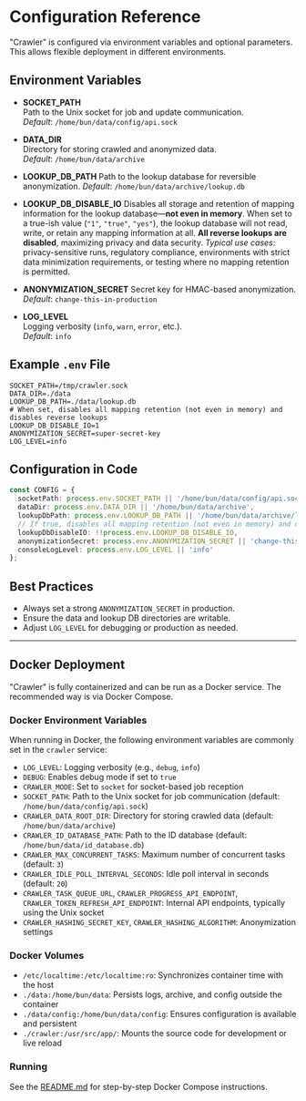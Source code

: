 # Configuration Reference

"Crawler" is configured via environment variables and optional parameters. This allows flexible deployment in different environments.

## Environment Variables

- **SOCKET_PATH**  
  Path to the Unix socket for job and update communication.  
  _Default_: `/home/bun/data/config/api.sock`

- **DATA_DIR**  
  Directory for storing crawled and anonymized data.  
  _Default_: `/home/bun/data/archive`

- **LOOKUP_DB_PATH**
  Path to the lookup database for reversible anonymization.
  _Default_: `/home/bun/data/archive/lookup.db`

- **LOOKUP_DB_DISABLE_IO**
  Disables all storage and retention of mapping information for the lookup database—**not even in memory**.
  When set to a true-ish value (`"1"`, `"true"`, `"yes"`), the lookup database will not read, write, or retain any mapping information at all. **All reverse lookups are disabled**, maximizing privacy and data security.
  _Typical use cases_: privacy-sensitive runs, regulatory compliance, environments with strict data minimization requirements, or testing where no mapping retention is permitted.

- **ANONYMIZATION_SECRET**
  Secret key for HMAC-based anonymization.
  _Default_: `change-this-in-production`

- **LOG_LEVEL**  
  Logging verbosity (`info`, `warn`, `error`, etc.).  
  _Default_: `info`

## Example `.env` File

```env
SOCKET_PATH=/tmp/crawler.sock
DATA_DIR=./data
LOOKUP_DB_PATH=./data/lookup.db
# When set, disables all mapping retention (not even in memory) and disables reverse lookups
LOOKUP_DB_DISABLE_IO=1
ANONYMIZATION_SECRET=super-secret-key
LOG_LEVEL=info
```

## Configuration in Code

```typescript
const CONFIG = {
  socketPath: process.env.SOCKET_PATH || '/home/bun/data/config/api.sock',
  dataDir: process.env.DATA_DIR || '/home/bun/data/archive',
  lookupDbPath: process.env.LOOKUP_DB_PATH || '/home/bun/data/archive/lookup.db',
  // If true, disables all mapping retention (not even in memory) and disables reverse lookups
  lookupDbDisableIO: !!process.env.LOOKUP_DB_DISABLE_IO,
  anonymizationSecret: process.env.ANONYMIZATION_SECRET || 'change-this-in-production',
  consoleLogLevel: process.env.LOG_LEVEL || 'info'
};
```

## Best Practices

- Always set a strong `ANONYMIZATION_SECRET` in production.
- Ensure the data and lookup DB directories are writable.
- Adjust `LOG_LEVEL` for debugging or production as needed.

---

## Docker Deployment

"Crawler" is fully containerized and can be run as a Docker service. The recommended way is via Docker Compose.

### Docker Environment Variables

When running in Docker, the following environment variables are commonly set in the `crawler` service:

- `LOG_LEVEL`: Logging verbosity (e.g., `debug`, `info`)
- `DEBUG`: Enables debug mode if set to `true`
- `CRAWLER_MODE`: Set to `socket` for socket-based job reception
- `SOCKET_PATH`: Path to the Unix socket for job communication (default: `/home/bun/data/config/api.sock`)
- `CRAWLER_DATA_ROOT_DIR`: Directory for storing crawled data (default: `/home/bun/data/archive`)
- `CRAWLER_ID_DATABASE_PATH`: Path to the ID database (default: `/home/bun/data/id_database.db`)
- `CRAWLER_MAX_CONCURRENT_TASKS`: Maximum number of concurrent tasks (default: `3`)
- `CRAWLER_IDLE_POLL_INTERVAL_SECONDS`: Idle poll interval in seconds (default: `20`)
- `CRAWLER_TASK_QUEUE_URL`, `CRAWLER_PROGRESS_API_ENDPOINT`, `CRAWLER_TOKEN_REFRESH_API_ENDPOINT`: Internal API endpoints, typically using the Unix socket
- `CRAWLER_HASHING_SECRET_KEY`, `CRAWLER_HASHING_ALGORITHM`: Anonymization settings

### Docker Volumes

- `/etc/localtime:/etc/localtime:ro`: Synchronizes container time with the host
- `./data:/home/bun/data`: Persists logs, archive, and config outside the container
- `./data/config:/home/bun/data/config`: Ensures configuration is available and persistent
- `./crawler:/usr/src/app/`: Mounts the source code for development or live reload

### Running

See the [README.md](../README.md) for step-by-step Docker Compose instructions.
